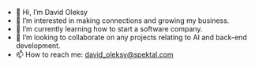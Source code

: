 - 👋 Hi, I’m David Oleksy
- 👀 I’m interested in making connections and growing my business.
- 🌱 I’m currently learning how to start a software company.
- 💞️ I’m looking to collaborate on any projects relating to AI and back-end development.
- 📫 How to reach me: david_oleksy@spektal.com

<!---
DavidOleksySpektal/DavidOleksySpektal is a ✨ special ✨ repository because its `README.md` (this file) appears on your GitHub profile.
You can click the Preview link to take a look at your changes.
--->
